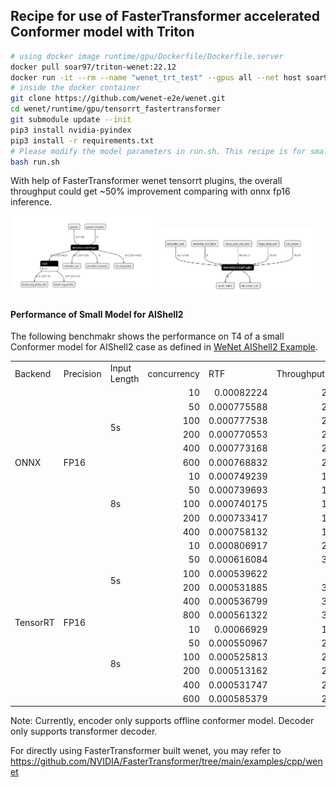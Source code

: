 ## Recipe for use of FasterTransformer accelerated Conformer model with Triton

```sh
# using docker image runtime/gpu/Dockerfile/Dockerfile.server
docker pull soar97/triton-wenet:22.12
docker run -it --rm --name "wenet_trt_test" --gpus all --net host soar97/triton-wenet:22.12
# inside the docker container
git clone https://github.com/wenet-e2e/wenet.git
cd wenet/runtime/gpu/tensorrt_fastertransformer
git submodule update --init
pip3 install nvidia-pyindex
pip3 install -r requirements.txt
# Please modify the model parameters in run.sh. This recipe is for small conformer model.
bash run.sh
```
With help of FasterTransformer wenet tensorrt plugins, the overall throughput could get ~50% improvement comparing with onnx fp16 inference.

<p float="left">
  <img src="./encoder_plugin.JPG" width="45%" />
  <img src="./decoder_plugin.JPG" width="50%" />
</p>

#### Performance of Small Model for AIShell2

The following benchmakr shows the performance on T4 of a small Conformer model for AIShell2 case as defined in [WeNet AIShell2 Example](https://github.com/wenet-e2e/wenet/tree/main/examples/aishell2/s0).

<table>
 <col span='11'>
 <tr id='r0'>
<td>Backend</td>
<td>Precision</td>
<td>Input Length</td>
<td>concurrency</td>
<td>RTF</td>
<td>Throughput(infer/s)</td>
<td>Latency_p50(ms)</td>
<td>Latency_p90(ms)</td>
<td>Latency_p95(ms)</td>
<td>Latency_p99(ms)</td>
<td>Avg latency(ms)</td>
 </tr>
 <tr id='r1'>
<td rowspan='11' class='x21'>ONNX</td>
<td rowspan='11' class='x21'>FP16</td>
<td rowspan='6' class='x21'>5s</td>
<td style='text-align:right;'>10</td>
<td style='text-align:right;'>0.00082224</td>
<td style='text-align:right;'>243.238</td>
<td style='text-align:right;'>40.254</td>
<td style='text-align:right;'>49.884</td>
<td style='text-align:right;'>52.553</td>
<td style='text-align:right;'>57.191</td>
<td style='text-align:right;'>41.067</td>
 </tr>
 <tr id='r2'>
<td style='text-align:right;'>50</td>
<td style='text-align:right;'>0.000775588</td>
<td style='text-align:right;'>257.869</td>
<td style='text-align:right;'>200.534</td>
<td style='text-align:right;'>249.891</td>
<td style='text-align:right;'>263.713</td>
<td style='text-align:right;'>285.763</td>
<td style='text-align:right;'>193.721</td>
 </tr>
 <tr id='r3'>
<td style='text-align:right;'>100</td>
<td style='text-align:right;'>0.000777538</td>
<td style='text-align:right;'>257.222</td>
<td style='text-align:right;'>391.78</td>
<td style='text-align:right;'>479.738</td>
<td style='text-align:right;'>505.176</td>
<td style='text-align:right;'>551.676</td>
<td style='text-align:right;'>387.872</td>
 </tr>
 <tr id='r4'>
<td style='text-align:right;'>200</td>
<td style='text-align:right;'>0.000770553</td>
<td style='text-align:right;'>259.554</td>
<td style='text-align:right;'>757.215</td>
<td style='text-align:right;'>908.135</td>
<td style='text-align:right;'>962.108</td>
<td style='text-align:right;'>1122.423</td>
<td style='text-align:right;'>766.502</td>
 </tr>
 <tr id='r5'>
<td style='text-align:right;'>400</td>
<td style='text-align:right;'>0.000773168</td>
<td style='text-align:right;'>258.676</td>
<td style='text-align:right;'>1549.111</td>
<td style='text-align:right;'>1747.315</td>
<td style='text-align:right;'>1822.979</td>
<td style='text-align:right;'>1965.012</td>
<td style='text-align:right;'>1529.002</td>
 </tr>
 <tr id='r6'>
<td style='text-align:right;'>600</td>
<td style='text-align:right;'>0.000768832</td>
<td style='text-align:right;'>260.135</td>
<td style='text-align:right;'>2268.471</td>
<td style='text-align:right;'>2513.159</td>
<td style='text-align:right;'>2584.864</td>
<td style='text-align:right;'>2867.763</td>
<td style='text-align:right;'>2260.872</td>
 </tr>
 <tr id='r7'>
<td rowspan='5' class='x21'>8s</td>
<td style='text-align:right;'>10</td>
<td style='text-align:right;'>0.000749239</td>
<td style='text-align:right;'>166.836</td>
<td style='text-align:right;'>58.89</td>
<td style='text-align:right;'>76.627</td>
<td style='text-align:right;'>80.612</td>
<td style='text-align:right;'>87.494</td>
<td style='text-align:right;'>59.893</td>
 </tr>
 <tr id='r8'>
<td style='text-align:right;'>50</td>
<td style='text-align:right;'>0.000739693</td>
<td style='text-align:right;'>168.989</td>
<td style='text-align:right;'>307.598</td>
<td style='text-align:right;'>380.47</td>
<td style='text-align:right;'>398.13</td>
<td style='text-align:right;'>431.647</td>
<td style='text-align:right;'>295.728</td>
 </tr>
 <tr id='r9'>
<td style='text-align:right;'>100</td>
<td style='text-align:right;'>0.000740175</td>
<td style='text-align:right;'>168.879</td>
<td style='text-align:right;'>584.401</td>
<td style='text-align:right;'>722.173</td>
<td style='text-align:right;'>759.771</td>
<td style='text-align:right;'>820.324</td>
<td style='text-align:right;'>588.995</td>
 </tr>
 <tr id='r10'>
<td style='text-align:right;'>200</td>
<td style='text-align:right;'>0.000733417</td>
<td style='text-align:right;'>170.435</td>
<td style='text-align:right;'>1136.949</td>
<td style='text-align:right;'>1343.338</td>
<td style='text-align:right;'>1396.169</td>
<td style='text-align:right;'>1526.366</td>
<td style='text-align:right;'>1162.847</td>
 </tr>
 <tr id='r11'>
<td style='text-align:right;'>400</td>
<td style='text-align:right;'>0.000758132</td>
<td style='text-align:right;'>164.879</td>
<td style='text-align:right;'>2424.999</td>
<td style='text-align:right;'>2837.982</td>
<td style='text-align:right;'>2948.57</td>
<td style='text-align:right;'>3165.213</td>
<td style='text-align:right;'>2407.398</td>
 </tr>
 <tr id='r12'>
<td rowspan='12' class='x21'>TensorRT</td>
<td rowspan='12' class='x21'>FP16</td>
<td rowspan='6' class='x21'>5s</td>
<td style='text-align:right;'>10</td>
<td style='text-align:right;'>0.000806917</td>
<td style='text-align:right;'>247.857</td>
<td style='text-align:right;'>40.607</td>
<td style='text-align:right;'>55.071</td>
<td style='text-align:right;'>59.839</td>
<td style='text-align:right;'>70.496</td>
<td style='text-align:right;'>40.292</td>
 </tr>
 <tr id='r13'>
<td style='text-align:right;'>50</td>
<td style='text-align:right;'>0.000616084</td>
<td style='text-align:right;'>324.631</td>
<td style='text-align:right;'>155.034</td>
<td style='text-align:right;'>207.362</td>
<td style='text-align:right;'>224.129</td>
<td style='text-align:right;'>247.152</td>
<td style='text-align:right;'>153.683</td>
 </tr>
 <tr id='r14'>
<td style='text-align:right;'>100</td>
<td style='text-align:right;'>0.000539622</td>
<td style='text-align:right;'>370.63</td>
<td style='text-align:right;'>274.031</td>
<td style='text-align:right;'>319.398</td>
<td style='text-align:right;'>333.757</td>
<td style='text-align:right;'>353.26</td>
<td style='text-align:right;'>269.732</td>
 </tr>
 <tr id='r15'>
<td style='text-align:right;'>200</td>
<td style='text-align:right;'>0.000531885</td>
<td style='text-align:right;'>376.021</td>
<td style='text-align:right;'>515.018</td>
<td style='text-align:right;'>638.437</td>
<td style='text-align:right;'>657.918</td>
<td style='text-align:right;'>680.002</td>
<td style='text-align:right;'>592.341</td>
 </tr>
 <tr id='r16'>
<td style='text-align:right;'>400</td>
<td style='text-align:right;'>0.000536799</td>
<td style='text-align:right;'>372.579</td>
<td style='text-align:right;'>1040.958</td>
<td style='text-align:right;'>1173.062</td>
<td style='text-align:right;'>1187.594</td>
<td style='text-align:right;'>1237.658</td>
<td style='text-align:right;'>1064.299</td>
 </tr>
 <tr id='r17'>
<td style='text-align:right;'>800</td>
<td style='text-align:right;'>0.000561322</td>
<td style='text-align:right;'>356.302</td>
<td style='text-align:right;'>2210.466</td>
<td style='text-align:right;'>2319.285</td>
<td style='text-align:right;'>2343.111</td>
<td style='text-align:right;'>2893.016</td>
<td style='text-align:right;'>2207.461</td>
 </tr>
 <tr id='r18'>
<td rowspan='6' class='x21'>8s</td>
<td style='text-align:right;'>10</td>
<td style='text-align:right;'>0.00066929</td>
<td style='text-align:right;'>186.765</td>
<td style='text-align:right;'>53.462</td>
<td style='text-align:right;'>74.164</td>
<td style='text-align:right;'>81.128</td>
<td style='text-align:right;'>96.467</td>
<td style='text-align:right;'>53.454</td>
 </tr>
 <tr id='r19'>
<td style='text-align:right;'>50</td>
<td style='text-align:right;'>0.000550967</td>
<td style='text-align:right;'>226.874</td>
<td style='text-align:right;'>223.332</td>
<td style='text-align:right;'>282.558</td>
<td style='text-align:right;'>310.565</td>
<td style='text-align:right;'>355.387</td>
<td style='text-align:right;'>219.928</td>
 </tr>
 <tr id='r20'>
<td style='text-align:right;'>100</td>
<td style='text-align:right;'>0.000525813</td>
<td style='text-align:right;'>237.727</td>
<td style='text-align:right;'>423.628</td>
<td style='text-align:right;'>497.259</td>
<td style='text-align:right;'>517.581</td>
<td style='text-align:right;'>563.85</td>
<td style='text-align:right;'>418.962</td>
 </tr>
 <tr id='r21'>
<td style='text-align:right;'>200</td>
<td style='text-align:right;'>0.000513162</td>
<td style='text-align:right;'>243.588</td>
<td style='text-align:right;'>794.689</td>
<td style='text-align:right;'>911.775</td>
<td style='text-align:right;'>973.896</td>
<td style='text-align:right;'>1037.958</td>
<td style='text-align:right;'>815.351</td>
 </tr>
 <tr id='r22'>
<td style='text-align:right;'>400</td>
<td style='text-align:right;'>0.000531747</td>
<td style='text-align:right;'>235.074</td>
<td style='text-align:right;'>1683.981</td>
<td style='text-align:right;'>1823.173</td>
<td style='text-align:right;'>1852.701</td>
<td style='text-align:right;'>1910.553</td>
<td style='text-align:right;'>1685.217</td>
 </tr>
 <tr id='r23'>
<td style='text-align:right;'>600</td>
<td style='text-align:right;'>0.000585379</td>
<td style='text-align:right;'>213.537</td>
<td style='text-align:right;'>2782.118</td>
<td style='text-align:right;'>2939.944</td>
<td style='text-align:right;'>2998.534</td>
<td style='text-align:right;'>3192.138</td>
<td style='text-align:right;'>2751.356</td>
 </tr>
</table>

Note: Currently, encoder only supports offline conformer model. Decoder only supports transformer decoder.

For directly using FasterTransformer built wenet, you may refer to https://github.com/NVIDIA/FasterTransformer/tree/main/examples/cpp/wenet